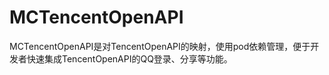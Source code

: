 # MCTencentOpenAPI
MCTencentOpenAPI是对TencentOpenAPI的映射，使用pod依赖管理，便于开发者快速集成TencentOpenAPI的QQ登录、分享等功能。

